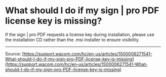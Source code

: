 # What should I do if my sign | pro PDF license key is missing?

If the sign | pro PDF requests a license key during installation, please use the installation CD rather than the .msi installer to ensure visibility.

---
Source: [https://support.wacom.com/hc/en-us/articles/1500006271541-What-should-I-do-if-my-sign-pro-PDF-license-key-is-missing](https://support.wacom.com/hc/en-us/articles/1500006271541-What-should-I-do-if-my-sign-pro-PDF-license-key-is-missing)

